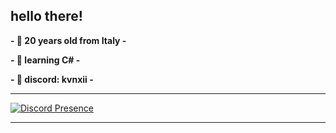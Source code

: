 hello there!
----------

**- 🌾 20 years old from Italy -** 

**- 🍫 learning C# -** 

**- 🥓 discord: kvnxii -**

----------

[![Discord Presence](https://lanyard-profile-readme.vercel.app/api/493878038505979904?bg=8053b0&borderRadius=2px)](https://lanyard-visualizer.netlify.app/493878038505979904) 

----------

[](<img src="https://github.com/akvnxii/akvnxii/assets/75858881/1fcf3993-79c5-4e92-a31e-337168f61c96" width="250" height="250">)
